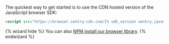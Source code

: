 The quickest way to get started is to use the CDN hosted version of the JavaScript browser SDK:

```html
<script src="https://browser.sentry-cdn.com/{% sdk_version sentry.javascript.browser %}/bundle.min.js" crossorigin="anonymous"></script>
```

{% wizard hide %}
You can also [NPM install our browser library](?platform=browsernpm).
{% endwizard %}
